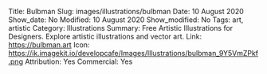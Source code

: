 Title: Bulbman
Slug: images/illustrations/bulbman
Date: 10 August 2020
Show_date: No
Modified: 10 August 2020
Show_modified: No
Tags: art, artistic
Category: Illustrations
Summary: Free Artistic Illustrations for Designers. Explore artistic illustrations and vector art.
Link: https://bulbman.art
Icon: https://ik.imagekit.io/developcafe/Images/Illustrations/bulbman_9Y5VmZPkf.png
Attribution: Yes
Commercial: Yes

